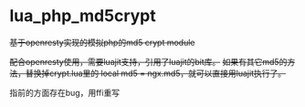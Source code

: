 lua_php_md5crypt
================

~~基于openresty实现的模拟php的md5 crypt module~~

~~配合openresty使用，需要luajit支持，引用了luajit的bit库。~~
~~如果有其它md5的方法，替换掉crypt.lua里的 local md5 = ngx.md5，就可以直接用luajit执行了。~~

指前的方面存在bug，用ffi重写
